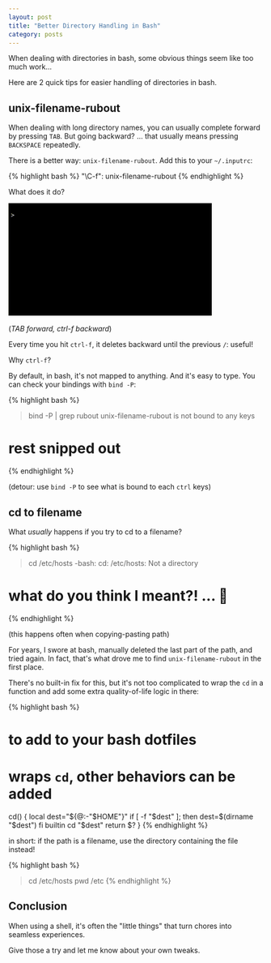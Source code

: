 ```yaml
---
layout: post
title: "Better Directory Handling in Bash"
category: posts
---
```


When dealing with directories in bash, some obvious things seem like too much work...

Here are 2 quick tips for easier handling of directories in bash.

## unix-filename-rubout

When dealing with long directory names, you can usually complete forward by pressing `TAB`.
But going backward? ... that usually means pressing `BACKSPACE` repeatedly.

There is a better way: `unix-filename-rubout`. Add this to your `~/.inputrc`:

{% highlight bash %}
"\C-f": unix-filename-rubout
{% endhighlight %}

What does it do?

![moving back and forth between directories](/assets/directory-handling-in-bash/front-and-back.gif)

(_TAB forward, ctrl-f backward_)

Every time you hit `ctrl-f`, it deletes backward until the previous `/`: useful!

Why `ctrl-f`?

By default, in bash, it's not mapped to anything. And it's easy to type. You
can check your bindings with `bind -P`:

{% highlight bash %}
> bind -P | grep rubout
unix-filename-rubout is not bound to any keys
# rest snipped out
{% endhighlight %}

(detour: use `bind -P` to see what is bound to each `ctrl` keys)

## cd to filename

What _usually_ happens if you try to cd to a filename?

{% highlight bash %}
> cd /etc/hosts
-bash: cd: /etc/hosts: Not a directory
# what do you think I meant?! ... 🤬
{% endhighlight %}

(this happens often when copying-pasting path)

For years, I swore at bash, manually deleted the last part of the path, and
tried again. In fact, that's what drove me to find `unix-filename-rubout` in the
first place.

There's no built-in fix for this, but it's not too complicated to wrap the `cd` in a function
and add some extra quality-of-life logic in there:

{% highlight bash %}
# to add to your bash dotfiles

# wraps `cd`, other behaviors can be added
cd() {
  local dest="${@:-"$HOME"}"
  if [ -f "$dest" ]; then
    dest=$(dirname "$dest")
  fi
  builtin cd "$dest"
  return $?
}
{% endhighlight %}

in short: if the path is a filename, use the directory containing the file instead!

{% highlight bash %}
> cd /etc/hosts
> pwd
/etc
{% endhighlight %}

## Conclusion

When using a shell, it's often the "little things" that turn chores into seamless experiences.

Give those a try and let me know about your own tweaks.

